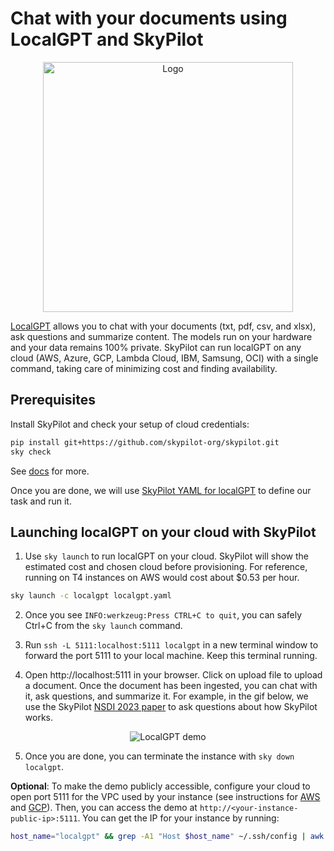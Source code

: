 # Chat with your documents using LocalGPT and SkyPilot

<p align="center">
    <img src="https://i.imgur.com/k1IuhtV.png" alt="Logo" width="400"/>
</p>

[LocalGPT](https://github.com/PromtEngineer/localGPT) allows you to chat with your documents (txt, pdf, csv, and xlsx), ask questions and summarize content. The models run on your hardware and your data remains 100% private.
SkyPilot can run localGPT on any cloud (AWS, Azure, GCP, Lambda Cloud, IBM, Samsung, OCI) with a single command, taking care of minimizing cost and finding availability.

## Prerequisites
Install SkyPilot and check your setup of cloud credentials:
```bash
pip install git+https://github.com/skypilot-org/skypilot.git
sky check
```
See [docs](https://skypilot.readthedocs.io/en/latest/getting-started/installation.html) for more.

Once you are done, we will use [SkyPilot YAML for localGPT](https://github.com/skypilot-org/skypilot/tree/master/llm/localgpt/localgpt.yaml) to define our task and run it.


## Launching localGPT on your cloud with SkyPilot
1. Use `sky launch` to run localGPT on your cloud. SkyPilot will show the estimated cost and chosen cloud before provisioning. For reference, running on T4 instances on AWS would cost about $0.53 per hour. 
```bash
sky launch -c localgpt localgpt.yaml
```

2. Once you see `INFO:werkzeug:Press CTRL+C to quit`, you can safely Ctrl+C from the `sky launch` command.

3. Run `ssh -L 5111:localhost:5111 localgpt` in a new terminal window to forward the port 5111 to your local machine. Keep this terminal running.

4. Open http://localhost:5111 in your browser. Click on upload file to upload a document. Once the document has been ingested, you can chat with it, ask questions, and summarize it. For example, in the gif below, we use the SkyPilot [NSDI 2023 paper](https://www.usenix.org/system/files/nsdi23-yang-zongheng.pdf) to ask questions about how SkyPilot works.

<p align="center">
    <img src="https://i.imgur.com/0mz6DOL.gif" alt="LocalGPT demo"/>
</p>

5. Once you are done, you can terminate the instance with `sky down localgpt`.


**Optional**: To make the demo publicly accessible, configure your cloud to open port 5111 for the VPC used by your instance (see instructions for [AWS](https://docs.aws.amazon.com/AWSEC2/latest/UserGuide/authorizing-access-to-an-instance.html) and [GCP](https://cloud.google.com/vpc/docs/using-firewalls)). Then, you can access the demo at `http://<your-instance-public-ip>:5111`. You can get the IP for your instance by running:
```bash
host_name="localgpt" && grep -A1 "Host $host_name" ~/.ssh/config | awk '/HostName/ {print $2}'
```
